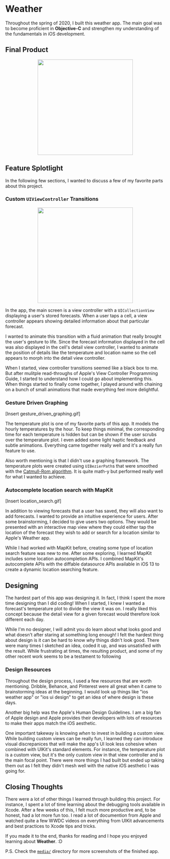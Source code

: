 # Weather

Throughout the spring of 2020, I built this weather app. The main goal was to become proficient in **Objective-C** and strengthen my understanding of the 
fundamentals in iOS development.

## Final Product

<p align="center">
  <img width="300" src="./media/final_product_demo.gif">
</p>

## Feature Splotlight

In the following few sections, I wanted to discuss a few of my favorite parts about this project. 

### Custom `UIViewController` Transitions

<p align="center">
  <img width="300" src="./media/view_controller_transitions.gif">
</p>

In the app, the main screen is a view controller with a `UICollectionView` displaying a user's stored forecasts. When a user taps a cell, a view controller 
appears showing detailed information about that particular forecast. 

I wanted to animate this transition with a fluid animation that really brought the user's gesture to life. Since the forecast information displayed in the cell was
also displayed in the cell's detail view controller, I wanted to animate the position of details like the temperature and location name so the cell appears to 
morph into the detail view controller. 

When I started, view controller transitions seemed like a black box to me. But after mulitple read-throughs of Apple's View Controller Programming Guide, 
I started to understand how I could go about implementing this. When things started to finally come together, I played around with chaining on a bunch
of small animations that made everything feel more delightful.


### Gesture Driven Graphing

[Insert gesture_driven_graphing.gif]

The temperature plot is one of my favorite parts of this app. It models the hourly temperatures by the hour. To keep things minimal, the corresponding time for each 
temperature is hidden but can be shown if the user scrubs over the temperature plot. I even added some light haptic feedback and subtle animations. Everything 
came together really well and it's a really fun feature to use.

Also worth mentioning is that I didn't use a graphing framework. The temperature plots were created using `UIBezierPath`s  that were smoothed with the 
[Catmull-Rom algorithm](https://www.informit.com/articles/article.aspx?p=1998968&seqNum=9). It is quite math-y but performed really well for what I wanted to 
achieve.

### Autocomplete location search with MapKit

[Insert location_search.gif]

In addition to viewing forecasts that a user has saved, they will also want to add forecasts. I wanted to provide an intuitive experience for users. 
After some brainstorming, I decided to give users two options. They would be presented with an interactive map view where they could either tap the location of the 
forecast they wish to add or search for a location similar to Apple's Weather app.

While I had worked with MapKit before, creating some type of location search feature was new to me. After some exploring, I learned MapKit includes some location 
autocompletion APIs. I combined MapKit's autocomplete APIs with the diffable datasource APIs available in iOS 13 to create a dynamic location searching feature. 


## Designing

The hardest part of this app was designing it. In fact, I think I spent the more time designing than I did coding! When I started, I knew I wanted a forecast's 
temperature plot to divide the view it was on. I really liked this concept because the detail view for a given forecast would therefore look different 
each day.

While I'm no designer, I will admit you do learn about what looks good and what doesn't after staring at something long enough! I felt the 
hardest thing about design is it can be hard to know *why* things didn't look good. There were many times I sketched an idea, coded it up, and was unsatisfied
with the result. While frustrating at times, the resulting product, and some of my other recent work seems to be a testament to following 

### Design Resources
Throughout the design process, I used a few resources that are worth mentioning. Dribble, Behance, and Pinterest were all great when it came to 
brainstorming ideas at the beginning. I would look up things like "ios weather app" or "ios ui design" to get an idea of where design is these days.

Another big help was the Apple's Human Design Guidelines. I am a big fan of Apple design and Apple provides their developers with lots of resources to make their
apps match the iOS aesthetic. 

One important takeway is knowing *when* to invest in building a custom view. While building custom views can be really fun, I learned they can introduce visual 
discrepanices that will make the app's UI look less cohesive when combined with UIKit's standard elements. For instance, the temperature plot is a custom view, but 
it's the only custom view in that view controller and is the main focal point. There were more things I had built but ended up taking them out as I felt they didn't
mesh well with the native iOS aesthetic I was going for.


## Closing Thoughts

There were a lot of other things I learned through building this project. For instance, I spent a lot of time learning about the debugging tools
available in Xcode. After a few weeks of this, I felt much more productive and, to be honest, had a lot more fun too. I read a lot of documention from Apple
and watched quite a few WWDC videos on everything from UIKit advancements and best practices to Xcode tips and tricks. 

If you made it to the end, thanks for reading and I hope you enjoyed learning about **Weather**. :D

P.S. Check the [`media/`](./media) directory for more screenshots of the finished app.
